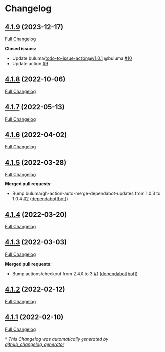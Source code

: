 # Changelog

## [4.1.9](https://github.com/buluma/ansible-role-nginx/tree/4.1.9) (2023-12-17)

[Full Changelog](https://github.com/buluma/ansible-role-nginx/compare/4.1.8...4.1.9)

**Closed issues:**

- Update buluma/todo-to-issue-action@v1.0.1 @buluma [\#10](https://github.com/buluma/ansible-role-nginx/issues/10)
- Update action [\#9](https://github.com/buluma/ansible-role-nginx/issues/9)

## [4.1.8](https://github.com/buluma/ansible-role-nginx/tree/4.1.8) (2022-10-06)

[Full Changelog](https://github.com/buluma/ansible-role-nginx/compare/4.1.7...4.1.8)

## [4.1.7](https://github.com/buluma/ansible-role-nginx/tree/4.1.7) (2022-05-13)

[Full Changelog](https://github.com/buluma/ansible-role-nginx/compare/4.1.6...4.1.7)

## [4.1.6](https://github.com/buluma/ansible-role-nginx/tree/4.1.6) (2022-04-02)

[Full Changelog](https://github.com/buluma/ansible-role-nginx/compare/4.1.5...4.1.6)

## [4.1.5](https://github.com/buluma/ansible-role-nginx/tree/4.1.5) (2022-03-28)

[Full Changelog](https://github.com/buluma/ansible-role-nginx/compare/4.1.4...4.1.5)

**Merged pull requests:**

- Bump buluma/gh-action-auto-merge-dependabot-updates from 1.0.3 to 1.0.4 [\#2](https://github.com/buluma/ansible-role-nginx/pull/2) ([dependabot[bot]](https://github.com/apps/dependabot))

## [4.1.4](https://github.com/buluma/ansible-role-nginx/tree/4.1.4) (2022-03-20)

[Full Changelog](https://github.com/buluma/ansible-role-nginx/compare/4.1.3...4.1.4)

## [4.1.3](https://github.com/buluma/ansible-role-nginx/tree/4.1.3) (2022-03-03)

[Full Changelog](https://github.com/buluma/ansible-role-nginx/compare/4.1.2...4.1.3)

**Merged pull requests:**

- Bump actions/checkout from 2.4.0 to 3 [\#1](https://github.com/buluma/ansible-role-nginx/pull/1) ([dependabot[bot]](https://github.com/apps/dependabot))

## [4.1.2](https://github.com/buluma/ansible-role-nginx/tree/4.1.2) (2022-02-12)

[Full Changelog](https://github.com/buluma/ansible-role-nginx/compare/4.1.1...4.1.2)

## [4.1.1](https://github.com/buluma/ansible-role-nginx/tree/4.1.1) (2022-02-10)

[Full Changelog](https://github.com/buluma/ansible-role-nginx/compare/3128a81531fce5ce96b55421bee518eed58f2f4c...4.1.1)



\* *This Changelog was automatically generated by [github_changelog_generator](https://github.com/github-changelog-generator/github-changelog-generator)*
